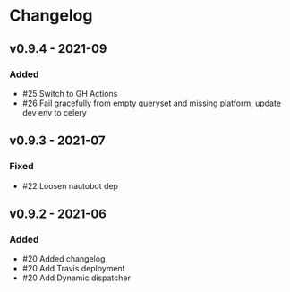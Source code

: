 # Changelog

## v0.9.4 - 2021-09

### Added

- #25 Switch to GH Actions
- #26 Fail gracefully from empty queryset and missing platform, update dev env to celery

## v0.9.3 - 2021-07

### Fixed

- #22 Loosen nautobot dep

## v0.9.2 - 2021-06

### Added

- #20 Added changelog
- #20 Add Travis deployment
- #20 Add Dynamic dispatcher